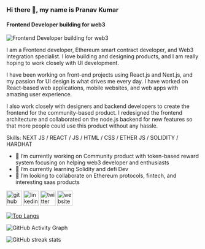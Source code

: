 ### Hi there 👋, my name is Pranav Kumar
#### Frontend Developer building for web3
![Frontend Developer building for web3](https://gateway.pinata.cloud/ipfs/QmQJR2oJEFHMzKanuxRZH7zsNhwhzavXQnFAkcSaHkFHdQ)

I am a Frontend developer, Ethereum smart contract developer, and Web3 integration specialist. I love building and designing products, and I am really hoping to work closely with UI development.

I have been working on front-end projects using React.js and Next.js, and my passion for UI design is what drives me every day. I have worked on React-based web applications, mobile websites, and web apps with amazing user experience.

I also work closely with designers and backend developers to create the frontend for the community-based product. I redesigned the frontend architecture and collaborated on the node.js backend for new features so that more people could use this product without any hassle.

Skills: NEXT JS / REACT / JS / HTML / CSS / ETHER JS / SOLIDITY / HARDHAT

- 🔭 I’m currently working on Community product with token-based reward system focusing on helping web3 developer and enthusiasts 
- 🌱 I’m currently learning Solidity and defi Dev 
- 👯 I’m looking to collaborate on Ethereum protocols, fintech, and interesting saas products  


[<img src='https://cdn.jsdelivr.net/npm/simple-icons@3.0.1/icons/github.svg' alt='github' height='40'>](https://github.com/codantes)  [<img src='https://cdn.jsdelivr.net/npm/simple-icons@3.0.1/icons/linkedin.svg' alt='linkedin' height='40'>](https://www.linkedin.com/in/devpranavk/)  [<img src='https://cdn.jsdelivr.net/npm/simple-icons@3.0.1/icons/twitter.svg' alt='twitter' height='40'>](https://twitter.com/MildlyCoder)  [<img src='https://cdn.jsdelivr.net/npm/simple-icons@3.0.1/icons/icloud.svg' alt='website' height='40'>](devpranavkumar.netlify.app)  

[![Top Langs](https://github-readme-stats.vercel.app/api/top-langs/?username=codantes)](https://github.com/anuraghazra/github-readme-stats)

![GitHub Activity Graph](https://activity-graph.herokuapp.com/graph?username=codantes)  

![GitHub streak stats](https://streak-stats.demolab.com/?user=codantes)  

